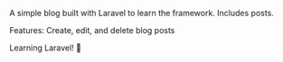 A simple blog built with Laravel to learn the framework. Includes posts.

Features:
Create, edit, and delete blog posts

Learning Laravel! 🚀 
